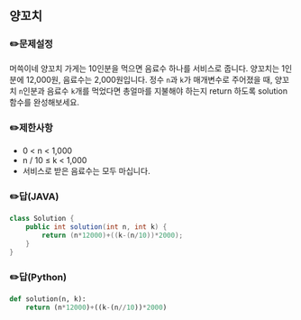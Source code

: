 ## <b>양꼬치</b>
### ✏️문제설정
머쓱이네 양꼬치 가게는 10인분을 먹으면 음료수 하나를 서비스로 줍니다. 양꼬치는 1인분에 12,000원, 음료수는 2,000원입니다. 정수 `n`과 `k`가 매개변수로 주어졌을 때, 양꼬치 `n`인분과 음료수 `k`개를 먹었다면 총얼마를 지불해야 하는지 return 하도록 solution 함수를 완성해보세요.
### ✏️제한사항
* 0 < n < 1,000
* n / 10 ≤ k < 1,000
* 서비스로 받은 음료수는 모두 마십니다.
### ✏️답(JAVA)
```java
class Solution {
    public int solution(int n, int k) {
        return (n*12000)+((k-(n/10))*2000);
    }
}
```

### ✏️답(Python)
```python
def solution(n, k):
    return (n*12000)+((k-(n//10))*2000)
```